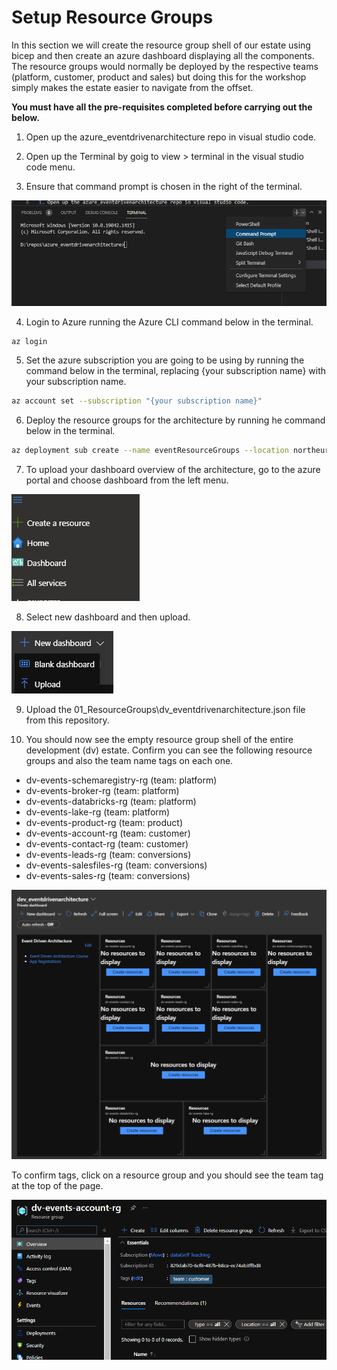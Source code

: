 # Setup Resource Groups

In this section we will create the resource group shell of our estate using bicep and then create an azure dashboard displaying all the components.
The resource groups would normally be deployed by the respective teams (platform, customer, product and sales) but doing this for the workshop simply makes the estate easier to navigate from the offset.

**You must have all the pre-requisites completed before carrying out the below.**

1. Open up the azure_eventdrivenarchitecture repo in visual studio code.

2. Open up the Terminal by goig to view > terminal in the visual studio code menu.

3. Ensure that command prompt is chosen in the right of the terminal.

![Terminal Command Prompt](../../Images/TerminalCommandPrompt.PNG)

4. Login to Azure running the Azure CLI command below in the terminal.

```bash
az login
```

5. Set the azure subscription you are going to be using by running the command below in the terminal, replacing {your subscription name} with your subscription name.

```bash
az account set --subscription "{your subscription name}"
```

6. Deploy the resource groups for the architecture by running he command below in the terminal.

```bash
az deployment sub create --name eventResourceGroups --location northeurope --template-file 01_Platform\01_ResourceGroups\resourcegroups.bicep
```

7. To upload your dashboard overview of the architecture, go to the azure portal and choose dashboard from the left menu.

![Dashboard](../../Images/Dashboard.PNG)

8. Select new dashboard and then upload.

![Dashboard](../../Images/DashboardUpload.PNG)

9. Upload the 01_ResourceGroups\dv_eventdrivenarchitecture.json file from this repository.

10. You should now see the empty resource group shell of the entire development (dv) estate. Confirm you can see the following resource groups and also the team name tags on each one.

* dv-events-schemaregistry-rg (team: platform)
* dv-events-broker-rg (team: platform)
* dv-events-databricks-rg (team: platform)
* dv-events-lake-rg (team: platform)
* dv-events-product-rg (team: product)
* dv-events-account-rg (team: customer)
* dv-events-contact-rg (team: customer)
* dv-events-leads-rg (team: conversions)
* dv-events-salesfiles-rg (team: conversions)
* dv-events-sales-rg (team: conversions)

![Dashboard](../../Images/DashboardUploaded.PNG)

To confirm tags, click on a resource group and you should see the team tag at the top of the page.

![Resource Group Tagged](../../Images/ResourceGroupTagged.PNG)
